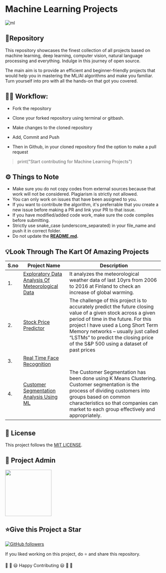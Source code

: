# Machine Learning Projects
![ml](https://user-images.githubusercontent.com/77589822/120748265-1eb90780-c520-11eb-890b-ee5f1ace0f71.png)

<h2>📌Repository</h2>

This repository showcases the finest collection of all projects based on machine learning, deep learning, computer vision, natural language processing and everything. Indulge in this journey of open source.

The main aim is to provide an efficient and beginner-friendly projects that would help you in mastering the ML/AI algorithms and make you familiar. Turn yourself into pro with all the hands-on that got you covered.

<h2>👨‍💻 Workflow:</h2>

- Fork the repository

- Clone your forked repository using terminal or gitbash.

- Make changes to the cloned repository

- Add, Commit and Push

- Then in Github, in your cloned repository find the option to make a pull request 

> print("Start contributing for Machine Learning Projects")


<h2>⚙️ Things to Note</h2>

* Make sure you do not copy codes from external sources because that work will not be considered. Plagiarism is strictly not allowed.
* You can only work on issues that have been assigned to you.
* If you want to contribute the algorithm, it's preferrable that you create a new issue before making a PR and link your PR to that issue.
* If you have modified/added code work, make sure the code compiles before submitting.
* Strictly use snake_case (underscore_separated) in your file_name and push it in correct folder.
* Do not update the **[README.md](https://github.com/theanshulcode/Machine-Learning-Projects/blob/main/README.md).**

<h2>💡Look Through The Kart Of Amazing Projects</h2>

| S.no | Project Name | Description |
| --------------- | --------------- | --------------- |
|     1.    |  [Exploratory Data Analysis Of Meteorological Data](https://github.com/prathimacode-hub/ML-ProjectKart/tree/main/Data%20Analysis%20of%20Meteorological%20Data)  |   It analyzes the meteorological weather data of last 10yrs from 2006 to 2016 at Finland to check an increase of global warming.   |
|     2.    |  [Stock Price Predictor](https://github.com/theanshulcode/Machine-Learning-Projects/tree/main/Stock%20Price%20Predictor)  |   The challenge of this project is to accurately predict the future closing value of a given stock across a given period of time in the future. For this project I have used a Long Short Term Memory networks – usually just called “LSTMs” to predict the closing price of the S&P 500 using a dataset of past prices   |
|     3.    |  [Real Time Face Recognition](https://github.com/theanshulcode/Machine-Learning-Projects/tree/main/Real%20Time%20Face%20Recognition)  |      |
|     4.    |  [Customer Segmentation Analysis Using ML](https://github.com/theanshulcode/Machine-Learning-Projects/tree/main/Customer%20Segmentation%20Analysis)  |   The Customer Segmentation has been done using K Means Clustering. Customer segmentation is the process of dividing customers into groups based on common characteristics so that companies can market to each group effectively and appropriately.   |


<h2>📝 License</h2>  

This project follows the [MIT LICENSE](https://github.com/theanshulcode/Machine-Learning-Projects/blob/main/LICENSE).


<h2>🙂 Project Admin</h2>

<a href="https://github.com/theanshulcode"><img src="https://github.com/theanshulcode/theanshulcode/blob/main/Anshul%20Photo.jpg" width=150px height=150px /></a>

<h2>⭐Give this Project a Star</h2>

[![GitHub followers](https://img.shields.io/github/followers/theanshulcode.svg?label=Follow%20@theanshulcode&style=social)](https://github.com/theanshulcode)  

If you liked working on this project, do ⭐ and share this repository.

🎉 🎊 😃 Happy Contributing 😃 🎊 🎉

